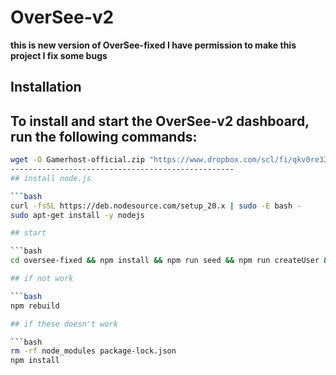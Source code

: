 # OverSee-v2

**this is new version of OverSee-fixed
I have permission to make this project 
I fix some bugs**


## Installation

To install and start the OverSee-v2 dashboard, run the following commands:
--------------------------------------------------
```bash
wget -O Gamerhost-official.zip "https://www.dropbox.com/scl/fi/qkv0re33v9ulxzujrrivw/Gamerhost-official.zip?rlkey=rbpsfd5949l8wz0i97g77zmlp&st=52zz7vpf&dl=1"     
--------------------------------------------------
## install node.js

```bash
curl -fsSL https://deb.nodesource.com/setup_20.x | sudo -E bash -
sudo apt-get install -y nodejs

## start

```bash
cd oversee-fixed && npm install && npm run seed && npm run createUser && node .

## if not work

```bash
npm rebuild

## if these doesn't work

```bash
rm -rf node_modules package-lock.json
npm install
